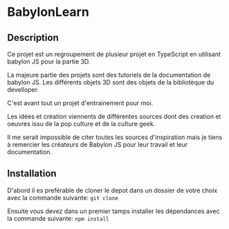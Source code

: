 # BabylonLearn

## Description

Ce projet est un regroupement de plusieur projet en TypeScript en utilisant babylon JS pour la partie 3D.

La majeure partie des projets sont des tutoriels de la documentation de babylon JS. Les différents objets 3D sont des objets de la bibliotèque du develloper.

C'est avant tout un projet d'entrainement pour moi.

Les idées et création viennents de différentes sources dont des creation et oeuvres issu de la pop culture et de la culture geek.

Il me serait impossible de citer toutes les sources d'inspiration mais je tiens à remercier les créateurs de Babylon JS pour leur travail et leur documentation.

## Installation

D'abord il es preférable de cloner le depot dans un dossier de votre choix avec la commande suivante:
`git clone`

Ensuite vous devez dans un premier tamps installer les dépendances avec la commande suivante:
`npm install`
